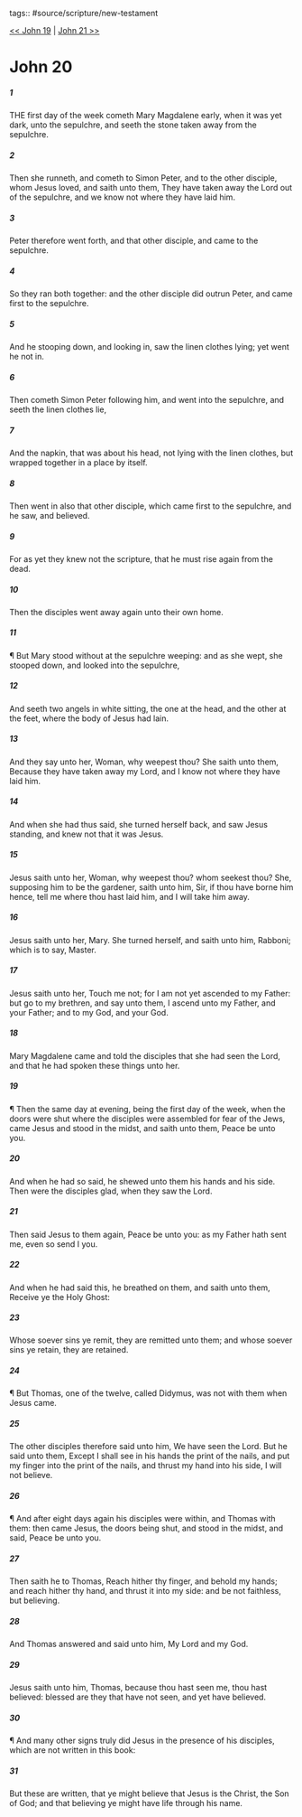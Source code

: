 tags:: #source/scripture/new-testament

[<< John 19](/new-testament/04_John/John_19.md) | [John 21 >>](/new-testament/04_John/John_21.md)

# John 20

##### 1

THE first day of the week cometh Mary Magdalene early, when it was yet dark, unto the sepulchre, and seeth the stone taken away from the sepulchre.

##### 2

Then she runneth, and cometh to Simon Peter, and to the other disciple, whom Jesus loved, and saith unto them, They have taken away the Lord out of the sepulchre, and we know not where they have laid him.

##### 3

Peter therefore went forth, and that other disciple, and came to the sepulchre.

##### 4

So they ran both together: and the other disciple did outrun Peter, and came first to the sepulchre.

##### 5

And he stooping down, and looking in, saw the linen clothes lying; yet went he not in.

##### 6

Then cometh Simon Peter following him, and went into the sepulchre, and seeth the linen clothes lie,

##### 7

And the napkin, that was about his head, not lying with the linen clothes, but wrapped together in a place by itself.

##### 8

Then went in also that other disciple, which came first to the sepulchre, and he saw, and believed.

##### 9

For as yet they knew not the scripture, that he must rise again from the dead.

##### 10

Then the disciples went away again unto their own home.

##### 11

¶ But Mary stood without at the sepulchre weeping: and as she wept, she stooped down, and looked into the sepulchre,

##### 12

And seeth two angels in white sitting, the one at the head, and the other at the feet, where the body of Jesus had lain.

##### 13

And they say unto her, Woman, why weepest thou? She saith unto them, Because they have taken away my Lord, and I know not where they have laid him.

##### 14

And when she had thus said, she turned herself back, and saw Jesus standing, and knew not that it was Jesus.

##### 15

Jesus saith unto her, Woman, why weepest thou? whom seekest thou? She, supposing him to be the gardener, saith unto him, Sir, if thou have borne him hence, tell me where thou hast laid him, and I will take him away.

##### 16

Jesus saith unto her, Mary. She turned herself, and saith unto him, Rabboni; which is to say, Master.

##### 17

Jesus saith unto her, Touch me not; for I am not yet ascended to my Father: but go to my brethren, and say unto them, I ascend unto my Father, and your Father; and to my God, and your God.

##### 18

Mary Magdalene came and told the disciples that she had seen the Lord, and that he had spoken these things unto her.

##### 19

¶ Then the same day at evening, being the first day of the week, when the doors were shut where the disciples were assembled for fear of the Jews, came Jesus and stood in the midst, and saith unto them, Peace be unto you.

##### 20

And when he had so said, he shewed unto them his hands and his side. Then were the disciples glad, when they saw the Lord.

##### 21

Then said Jesus to them again, Peace be unto you: as my Father hath sent me, even so send I you.

##### 22

And when he had said this, he breathed on them, and saith unto them, Receive ye the Holy Ghost:

##### 23

Whose soever sins ye remit, they are remitted unto them; and whose soever sins ye retain, they are retained.

##### 24

¶ But Thomas, one of the twelve, called Didymus, was not with them when Jesus came.

##### 25

The other disciples therefore said unto him, We have seen the Lord. But he said unto them, Except I shall see in his hands the print of the nails, and put my finger into the print of the nails, and thrust my hand into his side, I will not believe.

##### 26

¶ And after eight days again his disciples were within, and Thomas with them: then came Jesus, the doors being shut, and stood in the midst, and said, Peace be unto you.

##### 27

Then saith he to Thomas, Reach hither thy finger, and behold my hands; and reach hither thy hand, and thrust it into my side: and be not faithless, but believing.

##### 28

And Thomas answered and said unto him, My Lord and my God.

##### 29

Jesus saith unto him, Thomas, because thou hast seen me, thou hast believed: blessed are they that have not seen, and yet have believed.

##### 30

¶ And many other signs truly did Jesus in the presence of his disciples, which are not written in this book:

##### 31

But these are written, that ye might believe that Jesus is the Christ, the Son of God; and that believing ye might have life through his name.
